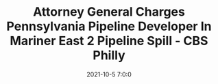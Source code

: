 ---
"title": "Attorney General Charges Pennsylvania Pipeline Developer In Mariner East 2 Pipeline Spill - CBS Philly"
"date": "2021-10-5 7:0:0"
"feed_name": "GOOGLENEWSDRILLING"
"feed_website": "https://news.google.com/search?q=drilling%2Bincident&hl=en-US&gl=US&ceid=US:en"
"feed_rss": "https://news.google.com/rss/search?q=drilling%2Bincident&hl=en-US&gl=US&ceid=US:en"
"link": "https://philadelphia.cbslocal.com/2021/10/05/pennsylvania-pipeline-developer-charged-in-mariner-east-2-pipeline-spill/"
"source": "{'href': 'https://philadelphia.cbslocal.com', 'title': 'CBS Philly'}"
"file": "_posts/2021-1-1-1e94e4c07c917bc89536e686a571e56bc7e347f5.md"
"accident": "1"
"drilling": "1"
"represented_by": "0"
"dead": "0"
"injured": "0"
"arrested": "0"
"place": "unknown place"
"where": "unknown site"
"causes": "unknown"
"place_uri": "unknown place"
---